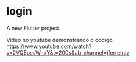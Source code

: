# login

A new Flutter project. 
 
Video no youtube demonstrando o codigo: https://www.youtube.com/watch?v=2VQEossWnxY&t=200s&ab_channel=jferreiraz
 
